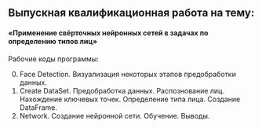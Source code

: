 ## Выпускная квалификационная работа на тему:
#### «Применение свёрточных нейронных сетей в задачах по определению типов лиц»

Рабочие коды программы:

0. Face Detection. Визуализация некоторых этапов предобработки данных.
1. Create DataSet. Предобработка данных. Распознование лиц. Нахождение ключевых точек. Определение типа лица. Создание DataFrame.
2. Network. Создание нейронной сети. Обучение. Выводы.
